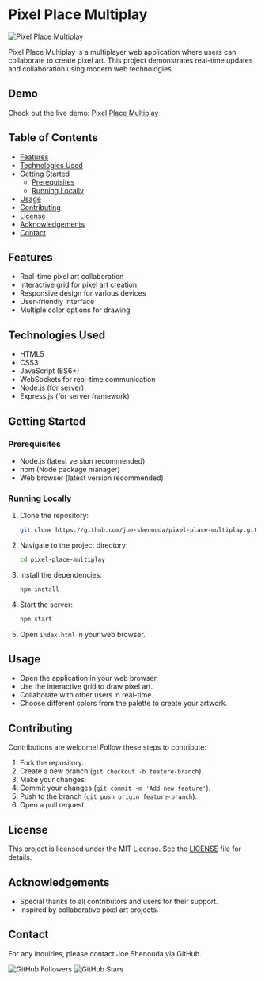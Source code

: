 # Pixel Place Multiplay

![Pixel Place Multiplay](https://joe-shenouda.github.io/pixel-place-multiplay/assets/banner.png)

Pixel Place Multiplay is a multiplayer web application where users can collaborate to create pixel art. This project demonstrates real-time updates and collaboration using modern web technologies.

## Demo
Check out the live demo: [Pixel Place Multiplay](https://joe-shenouda.github.io/pixel-place-multiplay/)

## Table of Contents
- [Features](#features)
- [Technologies Used](#technologies-used)
- [Getting Started](#getting-started)
  - [Prerequisites](#prerequisites)
  - [Running Locally](#running-locally)
- [Usage](#usage)
- [Contributing](#contributing)
- [License](#license)
- [Acknowledgements](#acknowledgements)
- [Contact](#contact)

## Features
- Real-time pixel art collaboration
- Interactive grid for pixel art creation
- Responsive design for various devices
- User-friendly interface
- Multiple color options for drawing

## Technologies Used
- HTML5
- CSS3
- JavaScript (ES6+)
- WebSockets for real-time communication
- Node.js (for server)
- Express.js (for server framework)

## Getting Started

### Prerequisites
- Node.js (latest version recommended)
- npm (Node package manager)
- Web browser (latest version recommended)

### Running Locally
1. Clone the repository:
   ```bash
   git clone https://github.com/joe-shenouda/pixel-place-multiplay.git
   ```
2. Navigate to the project directory:
   ```bash
   cd pixel-place-multiplay
   ```
3. Install the dependencies:
   ```bash
   npm install
   ```
4. Start the server:
   ```bash
   npm start
   ```
5. Open `index.html` in your web browser.

## Usage
- Open the application in your web browser.
- Use the interactive grid to draw pixel art.
- Collaborate with other users in real-time.
- Choose different colors from the palette to create your artwork.

## Contributing
Contributions are welcome! Follow these steps to contribute:
1. Fork the repository.
2. Create a new branch (`git checkout -b feature-branch`).
3. Make your changes.
4. Commit your changes (`git commit -m 'Add new feature'`).
5. Push to the branch (`git push origin feature-branch`).
6. Open a pull request.

## License
This project is licensed under the MIT License. See the [LICENSE](LICENSE) file for details.

## Acknowledgements
- Special thanks to all contributors and users for their support.
- Inspired by collaborative pixel art projects.

## Contact
For any inquiries, please contact Joe Shenouda via GitHub.

![GitHub Followers](https://img.shields.io/github/followers/joe-shenouda?style=social) ![GitHub Stars](https://img.shields.io/github/stars/joe-shenouda/pixel-place-multiplay?style=social)
